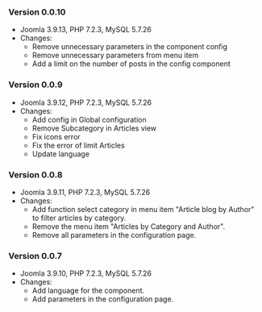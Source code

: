 ### Version 0.0.10
- Joomla 3.9.13, PHP 7.2.3, MySQL 5.7.26
- Changes:
    - Remove unnecessary parameters in the component config
    - Remove unnecessary parameters from menu item
    - Add a limit on the number of posts in the config component

### Version 0.0.9
- Joomla 3.9.12, PHP 7.2.3, MySQL 5.7.26
- Changes:
    - Add config in Global configuration
    - Remove Subcategory in Articles view
    - Fix icons error
    - Fix the error of limit Articles
    - Update language

### Version 0.0.8
- Joomla 3.9.11, PHP 7.2.3, MySQL 5.7.26
- Changes:
    - Add function select category in menu item "Article blog by Author" to filter articles by category.
    - Remove the menu item "Articles by Category and Author".
    - Remove all parameters in the configuration page.

### Version 0.0.7
- Joomla 3.9.10, PHP 7.2.3, MySQL 5.7.26
- Changes:
    - Add language for the component.
    - Add parameters in the configuration page.
